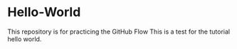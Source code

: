 # Hello-World
This repository is for practicing the GitHub Flow
This is a test for the tutorial hello world.
